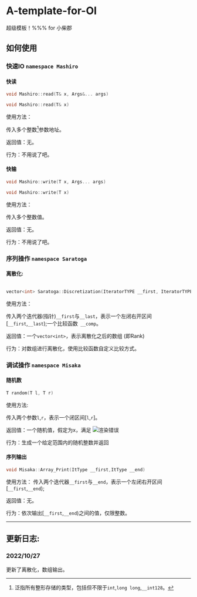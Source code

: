 # A-template-for-OI
超级模板！%%% for 小柴郡
## 如何使用
### 快速IO `namespace Mashiro`
#### 快读

```cpp
void Mashiro::read(T& x, Args&... args)
```
```cpp
void Mashiro::read(T& x)
```
使用方法：

传入多个整数[^1]参数地址。

返回值：无。

行为：不用说了吧。

#### 快输

```cpp
void Mashiro::write(T x, Args... args)
```
```cpp
void Mashiro::write(T x)
```

使用方法：

传入多个整数值。

返回值：无。

行为：不用说了吧。

[^1]: 泛指所有整形存储的类型，包括但不限于`int`,`long long`,`__int128`。

### 序列操作 `namespace Saratoga`
#### 离散化:
```cpp

vector<int> Saratoga::Discretization(IteratorTYPE __first, IteratorTYPE __last, _Compare __comp)
```
使用方法：

传入两个迭代器(指针)`__first`与`__last`，表示一个左闭右开区间[`__first`,`__last`);一个比较函数` __comp`。

返回值：一个`vector<int>`，表示离散化之后的数组 (即Rank)

行为：对数组进行离散化，使用比较函数自定义比较方式。

### 调试操作 `namespace Misaka`
#### 随机数
```cpp
T random(T l, T r)
```
使用方法:

传入两个参数`l`,`r`，表示一个闭区间[`l`,`r`]。

返回值：一个随机值，假定为x，满足
![渲染错误](https://latex.codecogs.com/svg.latex?x\in%20\left[l,r\right]\cap\mathbb{Z})

行为：生成一个给定范围内的随机整数并返回
#### 序列输出
```cpp
void Misaka::Array_Print(ItType __first,ItType __end)
```

使用方法：
传入两个迭代器`__first`与`__end`，表示一个左闭右开区间[`__first`,`__end`);

返回值：无。

行为：依次输出[`__first`,`__end`)之间的值，仅限整数。

--------

#### 
## 更新日志:
### 2022/10/27
更新了离散化，数组输出。
